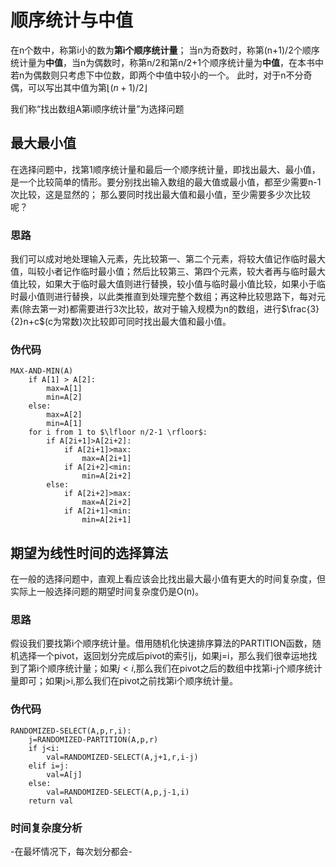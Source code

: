# 顺序统计与中值
在n个数中，称第i小的数为**第i个顺序统计量**；
当n为奇数时，称第(n+1)/2个顺序统计量为**中值**，当n为偶数时，称第n/2和第n/2+1个顺序统计量为**中值**，在本书中若n为偶数则只考虑下中位数，即两个中值中较小的一个。
此时，对于n不分奇偶，可以写出其中值为第$\lfloor(n+1)/2\rfloor$

我们称“找出数组A第i顺序统计量”为选择问题

## 最大最小值
在选择问题中，找第1顺序统计量和最后一个顺序统计量，即找出最大、最小值，是一个比较简单的情形。要分别找出输入数组的最大值或最小值，都至少需要n-1次比较，这是显然的；
那么要同时找出最大值和最小值，至少需要多少次比较呢？
### 思路
我们可以成对地处理输入元素，先比较第一、第二个元素，将较大值记作临时最大值，叫较小者记作临时最小值；然后比较第三、第四个元素，较大者再与临时最大值比较，如果大于临时最大值则进行替换，较小值与临时最小值比较，如果小于临时最小值则进行替换，以此类推直到处理完整个数组；再这种比较思路下，每对元素(除去第一对)都需要进行3次比较，故对于输入规模为n的数组，进行$\frac{3}{2}n+c$(c为常数)次比较即可同时找出最大值和最小值。
### 伪代码
```plaintext{.line-numbers}
MAX-AND-MIN(A)
    if A[1] > A[2]:
        max=A[1]
        min=A[2]
    else:
        max=A[2]
        min=A[1]
    for i from 1 to $\lfloor n/2-1 \rfloor$:
        if A[2i+1]>A[2i+2]:
            if A[2i+1]>max:
                max=A[2i+1]
            if A[2i+2]<min:
                min=A[2i+2]
        else:
            if A[2i+2]>max:
                max=A[2i+2]
            if A[2i+1]<min:
                min=A[2i+1]
```
## 期望为线性时间的选择算法
在一般的选择问题中，直观上看应该会比找出最大最小值有更大的时间复杂度，但实际上一般选择问题的期望时间复杂度仍是O(n)。
### 思路
假设我们要找第i个顺序统计量。借用随机化快速排序算法的PARTITION函数，随机选择一个pivot，返回划分完成后pivot的索引j，如果j=i，那么我们很幸运地找到了第i个顺序统计量；如果$j<i$,那么我们在pivot之后的数组中找第i-j个顺序统计量即可；如果j>i,那么我们在pivot之前找第i个顺序统计量。
### 伪代码
```plaintext{.line-numbers}
RANDOMIZED-SELECT(A,p,r,i):
    j=RANDOMIZED-PARTITION(A,p,r)
    if j<i:
        val=RANDOMIZED-SELECT(A,j+1,r,i-j)
    elif i=j:
        val=A[j]
    else:
        val=RANDOMIZED-SELECT(A,p,j-1,i)
    return val
```
### 时间复杂度分析
-在最坏情况下，每次划分都会-